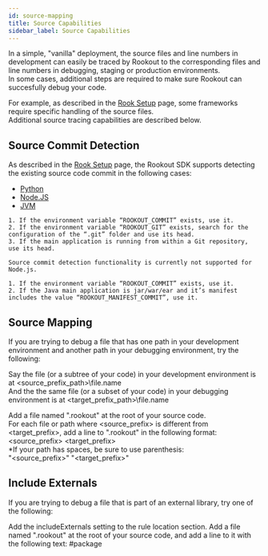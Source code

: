 ```yaml
---
id: source-mapping
title: Source Capabilities
sidebar_label: Source Capabilities
---
```


In a simple, "vanilla" deployment, the source files and line numbers in development can easily be traced by Rookout to the corresponding files and line numbers in debugging, staging or production environments.  
In some cases, additional steps are required to make sure Rookout can succesfully debug your code.

For example, as described in the [Rook Setup](rooks-setup.md) page, some frameworks require specific handling of the source files.  
Additional source tracing capabilities are described below.

## Source Commit Detection

As described in the [Rook Setup](rooks-setup.md) page, the Rookout SDK supports detecting the existing source code commit in the following cases:

<ul class="nav nav-tabs" id="source-mapping" role="tablist">
<li class="nav-item">
<a class="nav-link active" id="python-tab" data-toggle="tab" href="#python" role="tab" aria-controls="python" aria-selected="true">Python</a>
</li>
<li class="nav-item">
<a class="nav-link" id="node-tab" data-toggle="tab" href="#node" role="tab" aria-controls="node" aria-selected="false">Node.JS</a>
</li>
<li class="nav-item">
<a class="nav-link" id="jvm-tab" data-toggle="tab" href="#jvm" role="tab" aria-controls="jvm" aria-selected="false">JVM</a>
</li>
</ul>

<div class="tab-content" id="source-mapping">
<div class="tab-pane fade show active" id="python" role="tabpanel">

    1. If the environment variable “ROOKOUT_COMMIT” exists, use it.
    2. If the environment variable “ROOKOUT_GIT” exists, search for the configuration of the “.git” folder and use its head.
    3. If the main application is running from within a Git repository, use its head.

</div>
<div class="tab-pane fade" id="node" role="tabpanel">

    Source commit detection functionality is currently not supported for Node.js.

</div>
<div class="tab-pane fade" id="jvm" role="tabpanel">

    1. If the environment variable “ROOKOUT_COMMIT” exists, use it.
    2. If the Java main application is jar/war/ear and it’s manifest includes the value “ROOKOUT_MANIFEST_COMMIT”, use it.

</div>
</div>

## Source Mapping

If you are trying to debug a file that has one path in your development environment and another path in your debugging environment, try the following:

Say the file (or a subtree of your code) in your development environment is at <source_prefix_path>\file.name  
And the the same file (or a subset of your code) in your debugging environment is at <target_prefix_path>\file.name  

Add a file named ".rookout" at the root of your source code.  
For each file or path where <source_prefix> is different from <target_prefix>, add a line to ".rookout" in the following format:
<source_prefix> <target_prefix>  
*If your path has spaces, be sure to use parenthesis:  
"<source_prefix>" "<target_prefix>"

## Include Externals

If you are trying to debug a file that is part of an external library, try one of the following:

Add the includeExternals setting to the rule location section.
Add a file named ".rookout" at the root of your source code, and add a line to it with the following text: #package
